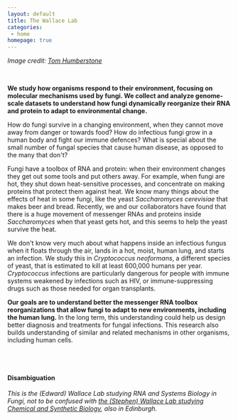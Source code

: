 ```yaml
---
layout: default
title: The Wallace Lab
categories:
 - home
homepage: true
---
```


*Image credit: [Tom Humberstone](https://www.tomhumberstone.com/)*

<br>

**We study how organisms respond to their environment, focusing on molecular mechanisms used by fungi. We collect and analyze genome-scale datasets to understand how fungi dynamically reorganize their RNA and protein to adapt to environmental change.**

How do fungi survive in a changing environment, when they cannot move away from danger or towards food? How do infectious fungi grow in a human body and fight our immune defences? What is special about the small number of fungal species that cause human disease, as opposed to the many that don't?

Fungi have a toolbox of RNA and protein: when their environment changes they get out some tools and put others away. For example, when fungi are hot, they shut down heat-sensitive processes, and concentrate on making proteins that protect them against heat. We know many things about the effects of heat in some fungi, like the yeast *Saccharomyces cerevisiae* that makes beer and bread. Recently, we and our collaborators have found that there is a huge movement of messenger RNAs and proteins inside *Saccharomyces* when that yeast gets hot, and this seems to help the yeast survive the heat. 

We don't know very much about what happens inside an infectious fungus when it floats through the air, lands in a hot, moist, human lung, and starts an infection. We study this in *Cryptococcus neoformans*, a different species of yeast, that is estimated to kill at least 600,000 humans per year. *Cryptococcus* infections are particularly dangerous for people with immune systems weakened by infections such as HIV, or immune-suppressing drugs such as those needed for organ transplants.

**Our goals are to understand better the messenger RNA toolbox reorganizations that allow  fungi to adapt to new environments, including the human lung.** In the long term, this understanding could help us design better diagnosis and treatments for fungal infections. This research also builds understanding of similar and related mechanisms in other organisms, including human cells.



<br><br> 


#### Disambiguation

*This is the (Edward) Wallace Lab studying RNA and Systems Biology in Fungi, not to be confused with [the (Stephen) Wallace Lab studying Chemical and Synthetic Biology](http://wallacelab.bio.ed.ac.uk/), also in Edinburgh.*